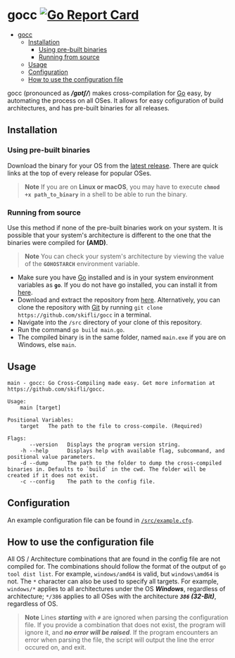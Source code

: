 # gocc [![Go Report Card](https://goreportcard.com/badge/github.com/skifli/gocc)](https://goreportcard.com/report/github.com/skifli/gocc)

- [gocc ](#gocc-)
  - [Installation](#installation)
    - [Using pre-built binaries](#using-pre-built-binaries)
    - [Running from source](#running-from-source)
  - [Usage](#usage)
  - [Configuration](#configuration)
  - [How to use the configuration file](#how-to-use-the-configuration-file)

gocc (pronounced as _**/ɡɒtʃ/**_) makes cross-compilation for [Go](https://go.dev) easy, by automating the process on all OSes. It allows for easy cofiguration of build architectures, and has pre-built binaries for all releases.

## Installation

### Using pre-built binaries

Download the binary for your OS from the [latest release](https://github.com/skifli/gocc/releases/latest). There are quick links at the top of every release for popular OSes.

> **Note** If you are on **Linux or macOS**, you may have to execute **`chmod +x path_to_binary`** in a shell to be able to run the binary.

### Running from source

Use this method if none of the pre-built binaries work on your system. It is possible that your system's architecture is different to the one that the binaries were compiled for **(AMD)**.

> **Note** You can check your system's architecture by viewing the value of the **`GOHOSTARCH`** environment variable.

* Make sure you have [Go](https://go.dev) installed and is in your system environment variables as **`go`**. If you do not have go installed, you can install it from [here](https://go.dev/dl/).
* Download and extract the repository from [here](https://github.com/skifli/gocc/archive/refs/heads/master.zip). Alternatively, you can clone the repository with [Git](https://git-scm.com/) by running `git clone https://github.com/skifli/gocc` in a terminal.
* Navigate into the `/src` directory of your clone of this repository.
* Run the command `go build main.go`.
* The compiled binary is in the same folder, named `main.exe` if you are on Windows, else `main`.

## Usage

```
main - gocc: Go Cross-Compiling made easy. Get more information at https://github.com/skifli/gocc.

Usage:
    main [target]

Positional Variables: 
    target   The path to the file to cross-compile. (Required)

Flags: 
       --version   Displays the program version string.
    -h --help      Displays help with available flag, subcommand, and positional value parameters.
    -d --dump      The path to the folder to dump the cross-compiled binaries in. Defaults to `build` in the cwd. The folder will be created if it does not exist.
    -c --config    The path to the config file.
```

## Configuration

An example configuration file can be found in [`/src/example.cfg`](https://github.com/skifli/gocc/blob/main/src/example.cfg).

## How to use the configuration file

All OS / Architecture combinations that are found in the config file are not compiled for. The combinations should follow the format of the output of `go tool dist list`. For example, `windows/amd64` is valid, but `windows\amd64` is not. The `*` character can also be used to specify all targets. For example, `windows/*` applies to all architectures under the OS _**Windows**_, regardless of architecture; `*/386` applies to all OSes with the architecture _**`386` (32-Bit)**_, regardless of OS.

> **Note** Lines _**starting**_ with `#` are ignored when parsing the configuration file. If you provide a combination that does not exist, the program will ignore it, and _**no error will be raised**_. If the program encounters an error when parsing the file, the script will output the line the error occured on, and exit.
